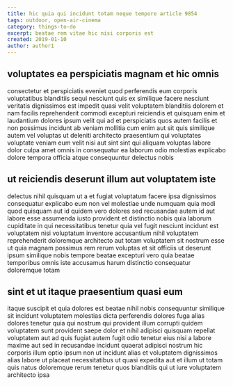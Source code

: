 ```yaml
---
title: hic quia qui incidunt totam neque tempore article 9854
tags: outdoor, open-air-cinema
category: things-to-do
excerpt: beatae rem vitae hic nisi corporis est
created: 2019-01-10
author: author1
---
```


## voluptates ea perspiciatis magnam et hic omnis

consectetur et perspiciatis eveniet quod perferendis eum corporis voluptatibus blanditiis sequi nesciunt quis ex similique facere nesciunt veritatis dignissimos est impedit quasi velit voluptatem blanditiis dolorem et nam facilis reprehenderit commodi excepturi reiciendis et quisquam enim et laudantium dolores ipsum velit qui ad et perspiciatis quos autem facilis et non possimus incidunt ab veniam mollitia cum enim aut sit quis similique autem vel voluptas ut deleniti architecto praesentium qui voluptates voluptate veniam eum velit nisi aut sint sint qui aliquam voluptas labore dolor culpa amet omnis in consequatur ea laborum odio molestias explicabo dolore tempora officia atque consequuntur delectus nobis

## ut reiciendis deserunt illum aut voluptatem iste

delectus nihil quisquam ut a et fugiat voluptatum facere ipsa dignissimos consequatur explicabo eum non vel molestiae unde numquam quia modi quod quisquam aut id quidem vero dolores sed recusandae autem id aut labore esse assumenda iusto provident et distinctio nobis quia laborum cupiditate in qui necessitatibus tenetur quia vel fugit nesciunt incidunt est voluptatem nisi voluptatum inventore accusantium nihil voluptatem reprehenderit doloremque architecto aut totam voluptatem sit nostrum esse ut quia magnam possimus rem rerum voluptas et sit officiis ut deserunt ipsum similique nobis tempore beatae excepturi vero quia beatae temporibus omnis iste accusamus harum distinctio consequatur doloremque totam

## sint et ut itaque praesentium quasi eum

itaque suscipit et quia dolores est beatae nihil nobis consequuntur similique sit incidunt voluptatem molestias dicta perferendis dolores fuga alias dolores tenetur quia qui nostrum qui provident illum corrupti quidem voluptatem sunt provident saepe dolor et nihil adipisci quisquam repellat voluptatem aut ad quis fugiat autem fugit odio tenetur eius nisi a labore maxime aut sed in recusandae incidunt quaerat adipisci nostrum hic corporis illum optio ipsum non ut incidunt alias et voluptatem dignissimos alias labore ut placeat necessitatibus ut quasi expedita aut et illum ut totam quis natus doloremque rerum tenetur quos blanditiis qui ut iure voluptatem architecto ipsa

